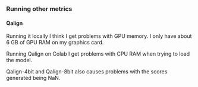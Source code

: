 ### Running other metrics

#### Qalign
Running it locally I think I get problems with GPU memory. I only have about 6 GB of GPU RAM on my graphics card.

Running Qalign on Colab I get problems with CPU RAM when trying to load the model.

Qalign-4bit and Qalign-8bit also causes problems with the scores generated being NaN.

#### 